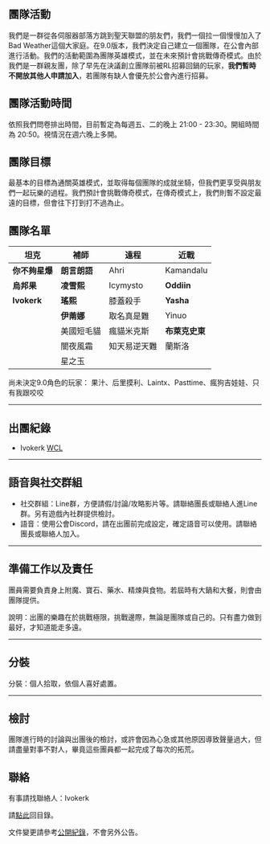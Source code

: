 ## 團隊活動

我們是一群從各伺服器部落方跳到聖天聯盟的朋友們，我們一個拉一個慢慢加入了Bad Weather這個大家庭。在9.0版本，我們決定自己建立一個團隊，在公會內部進行活動。我們的活動範圍為團隊英雄模式，並在未來預計會挑戰傳奇模式。由於我們是一群親友團，除了早先在決議創立團隊前被RL招募回鍋的玩家，**我們暫時不開放其他人申請加入**，若團隊有缺人會優先於公會內進行招募。

## 團隊活動時間

依照我們問卷排出時間，目前暫定為每週五、二的晚上 21:00 - 23:30。開組時間為 20:50。視情況在週六晚上多開。

## 團隊目標

最基本的目標為通關英雄模式，並取得每個團隊的成就坐騎，但我們更享受與朋友們一起玩樂的過程。我們預計會挑戰傳奇模式，在傳奇模式上，我們則暫不設定最遠的目標，但會往下打到打不過為止。

## 團隊名單

| **坦克**        | **補師**      | **遠程**      | **近戰**    |
| --------------- | ------------ | ------------- | ----------- |
|  **你不夠星爆** | **朗言朗語** |   Ahri        |  Kamandalu  |
|  **烏邦果**   |  **凌雪熙**     |   Icymysto    | **Oddiin**   |
|  **Ivokerk**   | **瑤熙**      |  膝蓋殺手      | **Yasha**   |
|                |   **伊萳娜**  |   取名真是難   |  Yinuo       |
|                |  美國短毛貓    |  瘋貓米克斯   |  **布萊克史東**  |
|                |  闇夜風霜    |  知天易逆天難  |  蘭斯洛      |
|                |  星之玉        |               |             |

尚未決定9.0角色的玩家：
果汁、后里摸利、Laintx、Pasttime、瘋狗吉娃娃、只有我跟咬咬

---

## 出團紀錄

- Ivokerk [WCL](https://www.warcraftlogs.com/user/reports-list/256518/)

--- 

## 語音與社交群組

- 社交群組：Line群，方便請假/討論/攻略影片等。請聯絡團長或聯絡人進Line群。另有遊戲內社群提供檢討。
- 語音：使用公會Discord，請在出團前完成設定，確定語音可以使用。請聯絡團長或聯絡人加入。

---

## 準備工作以及責任

團員需要負責身上附魔、寶石、藥水、精煉與食物。若屆時有大鍋和大餐，則會由團隊提供。

說明：出團的樂趣在於挑戰極限，挑戰邊際，無論是團隊或自己的。只有盡力做到最好，才知道能走多遠。

---
## 分裝

分裝：個人拾取，依個人喜好處置。

---

## 檢討

團隊進行時的討論與出團後的檢討，或許會因為心急或其他原因導致聲量過大，但請盡量對事不對人，畢竟這些團員都一起完成了每次的拓荒。

## 聯絡

有事請找聯絡人：Ivokerk

請[點此](index.html)回目錄。

文件變更請參考[公開紀錄](https://github.com/badbadweather/badbadweather.github.io/commits/master/m.md)，不會另外公告。
